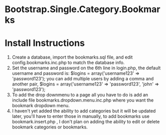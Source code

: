 # Bootstrap.Single.Category.Bookmarks

# Install Instructions
1. Create a database, import the bookmarks.sql file, and edit config.bookmarks.inc.php to match the database info.
2. Set the username and password on the 6th line in login.php, the default username and password is: $logins = array('username123' => 'password123');
   you can add multiple users by adding a comma and another pair, $logins = array('username123' => 'password123', 'john' => 'password123');
3. To add the drop downmenu to a page all you have to do is add an include file bookmarks.dropdown.menu.inc.php where you want the bookmark dropdown menu.
4. I haven't yet added the ability to add categories but it will be updated later, you'll have to enter those in manually, to add bookmarks use bookmark.insert.php ,
   I don't plan on adding the ability to edit or delete bookmark categories or bookmarks.
